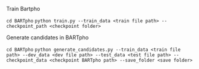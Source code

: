 Train Bartpho

`cd BARTpho`
`python train.py --train_data <train file path> --checkpoint_path <checkpoint folder>`

Generate candidates in BARTpho

`cd BARTpho`
`python generate_candidates.py --train_data <train file path> --dev_data <dev file path> --test_data <test file path> --checkpoint_data <checkpoint BARTpho path> --save_folder <save folder>`